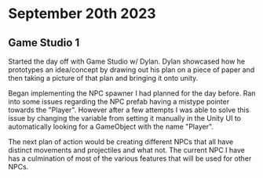 # September 20th 2023 

## Game Studio 1 
Started the day off with Game Studio w/ Dylan. Dylan showcased how he prototypes an idea/concept by drawing out his plan on a piece of paper
and then taking a picture of that plan and bringing it onto unity.

Began implementing the NPC spawner I had planned for the day before. Ran into some issues regarding the NPC prefab having a mistype pointer towards the "Player". However after a few attempts I was able to solve this issue by changing the variable from setting it manually in the Unity UI to automatically looking for a GameObject with the name "Player".

The next plan of action would be creating different NPCs that all have distinct movements and projectiles and what not. The current NPC I have has a culmination of most of the various features that will be used for other NPCs.